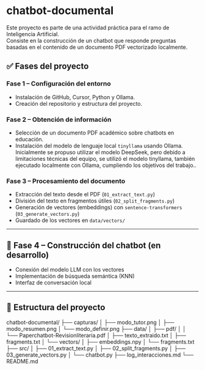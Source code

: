 # chatbot-documental
Este proyecto es parte de una actividad práctica para el ramo de Inteligencia Artificial.  
Consiste en la construcción de un chatbot que responde preguntas basadas en el contenido de un documento PDF vectorizado localmente.
## ✅ Fases del proyecto

### Fase 1 – Configuración del entorno
- Instalación de GitHub, Cursor, Python y Ollama.
- Creación del repositorio y estructura del proyecto.

### Fase 2 – Obtención de información
- Selección de un documento PDF académico sobre chatbots en educación.
- Instalación del modelo de lenguaje local `tinyllama` usando Ollama. Inicialmente se propuso utilizar el modelo DeepSeek, pero debido a limitaciones técnicas del equipo, se utilizó el modelo tinyllama, también ejecutado localmente con Ollama, cumpliendo los objetivos del trabajo..

### Fase 3 – Procesamiento del documento
- Extracción del texto desde el PDF (`01_extract_text.py`)
- División del texto en fragmentos útiles (`02_split_fragments.py`)
- Generación de vectores (embeddings) con `sentence-transformers` (`03_generate_vectors.py`)
- Guardado de los vectores en `data/vectors/`

---

## 🧠 Fase 4 – Construcción del chatbot (en desarrollo)
- Conexión del modelo LLM con los vectores
- Implementación de búsqueda semántica (KNN)
- Interfaz de conversación local

---

## 📁 Estructura del proyecto
chatbot-documental/
├── capturas/
│   ├── modo_tutor.png
│   ├── modo_resumen.png
│   └── modo_definir.png
├── data/
│   ├── pdf/
│   │   └── Paperchatbot-Revisionliteraria.pdf
│   ├── texto_extraido.txt
│   ├── fragments.txt
│   └── vectors/
│       ├── embeddings.npy
│       └── fragments.txt
├── src/
│   ├── 01_extract_text.py
│   ├── 02_split_fragments.py
│   ├── 03_generate_vectors.py
│   └── chatbot.py
├── log_interacciones.md
└── README.md
